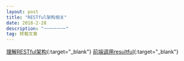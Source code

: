 ```yaml
---
layout: post
title: "RESTful架构相关"
date: 2018-2-28 
description: "一一一一一"
tag: 转载文章
---
```

[理解RESTful架构](http://www.ruanyifeng.com/blog/2011/09/restful.html){:target="_blank"} 
[前端调用resultful](http://blog.csdn.net/lch2848508/article/details/72729658){:target="_blank"} 

